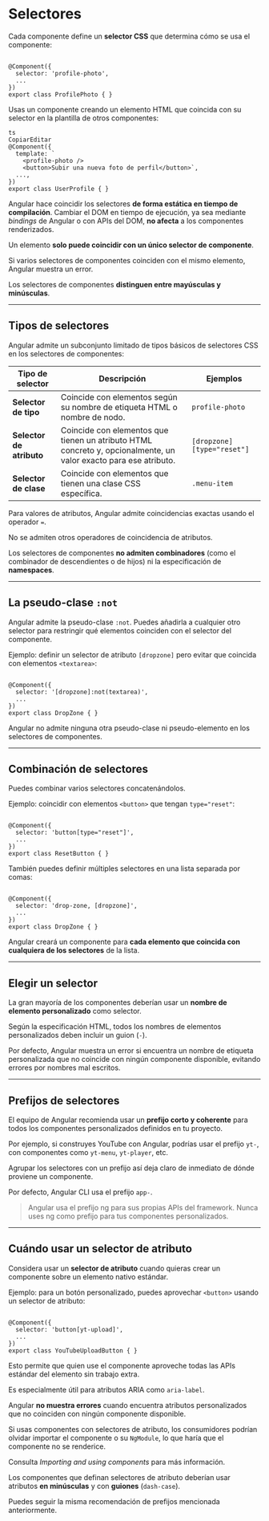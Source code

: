 # Selectores

Cada componente define un **selector CSS** que determina cómo se usa el componente:

```tsx

@Component({
  selector: 'profile-photo',
  ...
})
export class ProfilePhoto { }

```

Usas un componente creando un elemento HTML que coincida con su selector en la plantilla de otros componentes:

```tsx
ts
CopiarEditar
@Component({
  template: `
    <profile-photo />
    <button>Subir una nueva foto de perfil</button>`,
  ...,
})
export class UserProfile { }

```

Angular hace coincidir los selectores **de forma estática en tiempo de compilación**. Cambiar el DOM en tiempo de ejecución, ya sea mediante *bindings* de Angular o con APIs del DOM, **no afecta** a los componentes renderizados.

Un elemento **solo puede coincidir con un único selector de componente**.

Si varios selectores de componentes coinciden con el mismo elemento, Angular muestra un error.

Los selectores de componentes **distinguen entre mayúsculas y minúsculas**.

---

## Tipos de selectores

Angular admite un subconjunto limitado de tipos básicos de selectores CSS en los selectores de componentes:

| Tipo de selector | Descripción | Ejemplos |
| --- | --- | --- |
| **Selector de tipo** | Coincide con elementos según su nombre de etiqueta HTML o nombre de nodo. | `profile-photo` |
| **Selector de atributo** | Coincide con elementos que tienen un atributo HTML concreto y, opcionalmente, un valor exacto para ese atributo. | `[dropzone]` `[type="reset"]` |
| **Selector de clase** | Coincide con elementos que tienen una clase CSS específica. | `.menu-item` |

Para valores de atributos, Angular admite coincidencias exactas usando el operador `=`.

No se admiten otros operadores de coincidencia de atributos.

Los selectores de componentes **no admiten combinadores** (como el combinador de descendientes o de hijos) ni la especificación de **namespaces**.

---

## La pseudo-clase `:not`

Angular admite la pseudo-clase `:not`. Puedes añadirla a cualquier otro selector para restringir qué elementos coinciden con el selector del componente.

Ejemplo: definir un selector de atributo `[dropzone]` pero evitar que coincida con elementos `<textarea>`:

```tsx

@Component({
  selector: '[dropzone]:not(textarea)',
  ...
})
export class DropZone { }

```

Angular no admite ninguna otra pseudo-clase ni pseudo-elemento en los selectores de componentes.

---

## Combinación de selectores

Puedes combinar varios selectores concatenándolos.

Ejemplo: coincidir con elementos `<button>` que tengan `type="reset"`:

```tsx

@Component({
  selector: 'button[type="reset"]',
  ...
})
export class ResetButton { }

```

También puedes definir múltiples selectores en una lista separada por comas:

```tsx

@Component({
  selector: 'drop-zone, [dropzone]',
  ...
})
export class DropZone { }

```

Angular creará un componente para **cada elemento que coincida con cualquiera de los selectores** de la lista.

---

## Elegir un selector

La gran mayoría de los componentes deberían usar un **nombre de elemento personalizado** como selector.

Según la especificación HTML, todos los nombres de elementos personalizados deben incluir un guion (`-`).

Por defecto, Angular muestra un error si encuentra un nombre de etiqueta personalizada que no coincide con ningún componente disponible, evitando errores por nombres mal escritos.

---

## Prefijos de selectores

El equipo de Angular recomienda usar un **prefijo corto y coherente** para todos los componentes personalizados definidos en tu proyecto.

Por ejemplo, si construyes YouTube con Angular, podrías usar el prefijo `yt-`, con componentes como `yt-menu`, `yt-player`, etc.

Agrupar los selectores con un prefijo así deja claro de inmediato de dónde proviene un componente.

Por defecto, Angular CLI usa el prefijo `app-`.

> Angular usa el prefijo ng para sus propias APIs del framework. Nunca uses ng como prefijo para tus componentes personalizados.
> 

---

## Cuándo usar un selector de atributo

Considera usar un **selector de atributo** cuando quieras crear un componente sobre un elemento nativo estándar.

Ejemplo: para un botón personalizado, puedes aprovechar `<button>` usando un selector de atributo:

```tsx

@Component({
  selector: 'button[yt-upload]',
  ...
})
export class YouTubeUploadButton { }

```

Esto permite que quien use el componente aproveche todas las APIs estándar del elemento sin trabajo extra.

Es especialmente útil para atributos ARIA como `aria-label`.

Angular **no muestra errores** cuando encuentra atributos personalizados que no coinciden con ningún componente disponible.

Si usas componentes con selectores de atributo, los consumidores podrían olvidar importar el componente o su `NgModule`, lo que haría que el componente no se renderice.

Consulta *Importing and using components* para más información.

Los componentes que definan selectores de atributo deberían usar atributos **en minúsculas** y con **guiones** (`dash-case`).

Puedes seguir la misma recomendación de prefijos mencionada anteriormente.